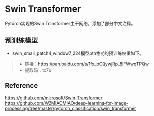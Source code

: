 # Swin Transformer 
Pytorch实现的Swin Transformer主干网络，添加了部分中文注释。

## 预训练模型
+ swin_small_patch4_window7_224模型pth格式的预训练权重如下。<br>
>- 链接：https://pan.baidu.com/s/1fx_pCQywjRp_8lFWwqTPQw
>- 提取码：tc7u

## Reference
https://github.com/microsoft/Swin-Transformer
https://github.com/WZMIAOMIAO/deep-learning-for-image-processing/tree/master/pytorch_classification/swin_transformer
